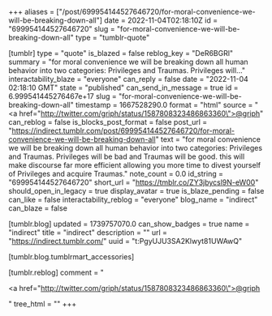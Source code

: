 +++
aliases = ["/post/699954144527646720/for-moral-convenience-we-will-be-breaking-down-all"]
date = 2022-11-04T02:18:10Z
id = "699954144527646720"
slug = "for-moral-convenience-we-will-be-breaking-down-all"
type = "tumblr-quote"

[tumblr]
type = "quote"
is_blazed = false
reblog_key = "DeR6BGRl"
summary = "for moral convenience we will be breaking down all human behavior into two categories: Privileges and Traumas. Privileges will..."
interactability_blaze = "everyone"
can_reply = false
date = "2022-11-04 02:18:10 GMT"
state = "published"
can_send_in_message = true
id = 6.999541445276467e+17
slug = "for-moral-convenience-we-will-be-breaking-down-all"
timestamp = 1667528290.0
format = "html"
source = "<a href=\"http://twitter.com/griph/status/1587808323486863360\">@griph</a>"
can_reblog = false
is_blocks_post_format = false
post_url = "https://indirect.tumblr.com/post/699954144527646720/for-moral-convenience-we-will-be-breaking-down-all"
text = "for moral convenience we will be breaking down all human behavior into two categories: Privileges and Traumas. Privileges will be bad and Traumas will be good. this will make discourse far more efficient allowing you more time to divest yourself of Privileges and acquire Traumas."
note_count = 0.0
id_string = "699954144527646720"
short_url = "https://tmblr.co/ZY3jbycsl9N-eW00"
should_open_in_legacy = true
display_avatar = true
is_blaze_pending = false
can_like = false
interactability_reblog = "everyone"
blog_name = "indirect"
can_blaze = false

[tumblr.blog]
updated = 1739757070.0
can_show_badges = true
name = "indirect"
title = "indirect"
description = ""
url = "https://indirect.tumblr.com/"
uuid = "t:PgyUJU3SA2Klwyt81UWAwQ"

[tumblr.blog.tumblrmart_accessories]

[tumblr.reblog]
comment = "<p><a href=\"http://twitter.com/griph/status/1587808323486863360\">@griph</a></p>"
tree_html = ""
+++
